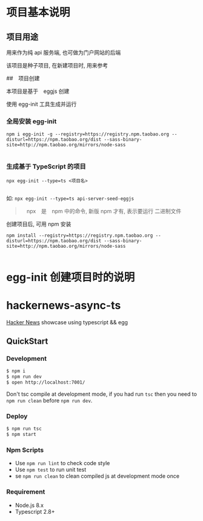 # 项目基本说明

## 项目用途

用来作为纯 api 服务端, 也可做为门户网站的后端

该项目是种子项目, 在新建项目时, 用来参考

##　项目创建

本项目是基于　eggjs 创建

使用 egg-init 工具生成并运行

### 全局安装 egg-init


```
npm i egg-init -g --registry=https://registry.npm.taobao.org --disturl=https://npm.taobao.org/dist --sass-binary-site=http://npm.taobao.org/mirrors/node-sass


```


### 生成基于 TypeScript 的项目

```
npx egg-init --type=ts <项目名>


```

如:
`npx egg-init --type=ts api-server-seed-eggjs`

>　npx　是　npm 中的命令, 新版 npm 才有, 表示要运行 二进制文件
>　

创建项目后, 可用 npm 安装

```
npm install --registry=https://registry.npm.taobao.org --disturl=https://npm.taobao.org/dist --sass-binary-site=http://npm.taobao.org/mirrors/node-sass


```



# egg-init 创建项目时的说明

# hackernews-async-ts

[Hacker News](https://news.ycombinator.com/) showcase using typescript && egg

## QuickStart

### Development

```bash
$ npm i
$ npm run dev
$ open http://localhost:7001/
```

Don't tsc compile at development mode, if you had run `tsc` then you need to `npm run clean` before `npm run dev`.

### Deploy

```bash
$ npm run tsc
$ npm start
```

### Npm Scripts

- Use `npm run lint` to check code style
- Use `npm test` to run unit test
- se `npm run clean` to clean compiled js at development mode once

### Requirement

- Node.js 8.x
- Typescript 2.8+
